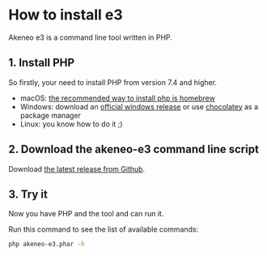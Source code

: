 # How to install e3

Akeneo e3 is a command line tool written in PHP.

## 1. Install PHP

So firstly, your need to install PHP from version 7.4 and higher.

* macOS: [the recommended way to install php is homebrew](https://www.php.net/manual/en/install.macosx.packages.php)
* Windows: download an [official windows release](https://windows.php.net/download/) or use [chocolatey](https://chocolatey.org/) as a package manager 
* Linux: you know how to do it ;)

## 2. Download the akeneo-e3 command line script

Download [the latest release from Github](https://github.com/inviqa/akeneo-e3/releases). 

## 3. Try it

Now you have PHP and the tool and can run it.

Run this command to see the list of available commands:

```bash
php akeneo-e3.phar -h
```
